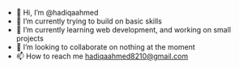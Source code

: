 - 👋 Hi, I’m @hadiqaahmed
- 👀 I’m currently trying to build on basic skills
- 🌱 I’m currently learning web development, and working on small projects
- 💞️ I’m looking to collaborate on nothing at the moment
- 📫 How to reach me hadiqaahmed8210@gmail.com 

<!---
hadiqaahmed/hadiqaahmed is a ✨ special ✨ repository because its `README.md` (this file) appears on your GitHub profile.
You can click the Preview link to take a look at your changes.
--->
